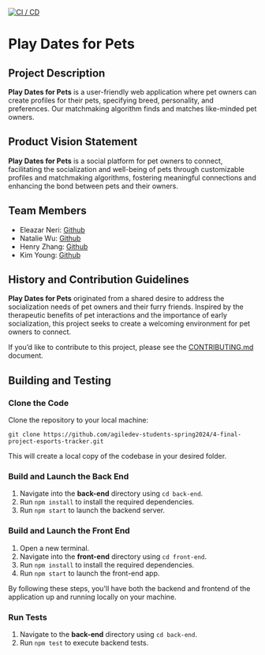 [![CI / CD](https://github.com/agiledev-students-spring2024/4-final-project-pet-tinder/workflows/build.yaml/badge.svg)](https://github.com/agiledev-students-spring2024/4-final-project-pet-tinder/actions/workflows/build.yaml)
# Play Dates for Pets

##  Project Description

**Play Dates for Pets** is a user-friendly web application where pet owners can create profiles for their pets, specifying breed, personality, and preferences. Our matchmaking algorithm finds and matches like-minded pet owners. 

##  Product Vision Statement

**Play Dates for Pets** is a social platform for pet owners to connect, facilitating the socialization and well-being of pets through customizable profiles and matchmaking algorithms, fostering meaningful connections and enhancing the bond between pets and their owners.

## Team Members

* Eleazar Neri: [Github](https://github.com/afknero) 
* Natalie Wu: [Github](https://github.com/nawubyte)
* Henry Zhang: [Github](https://github.com/Nrezhang)
* Kim Young: [Github](https://github.com/Kyoung655)

## History and Contribution Guidelines

**Play Dates for Pets** originated from a shared desire to address the socialization needs of pet owners and their furry friends. Inspired by the therapeutic benefits of pet interactions and the importance of early socialization, this project seeks to create a welcoming environment for pet owners to connect. 

If you’d like to contribute to this project, please see the [CONTRIBUTING.md](/CONTRIBUTING.md) document.

## Building and Testing

### Clone the Code

Clone the repository to your local machine:

```
git clone https://github.com/agiledev-students-spring2024/4-final-project-esports-tracker.git
```

This will create a local copy of the codebase in your desired folder.

### Build and Launch the Back End

1. Navigate into the **back-end** directory using `cd back-end`.
1. Run `npm install` to install the required dependencies.
1. Run `npm start` to launch the backend server. 

### Build and Launch the Front End

1. Open a new terminal.
1. Navigate into the **front-end** directory using `cd front-end`.
1. Run `npm install` to install the required dependencies.
1. Run `npm start` to launch the front-end app.

By following these steps, you'll have both the backend and frontend of the application up and running locally on your machine.

### Run Tests

1. Navigate to the **back-end** directory using `cd back-end`.
1. Run `npm test` to execute backend tests.

